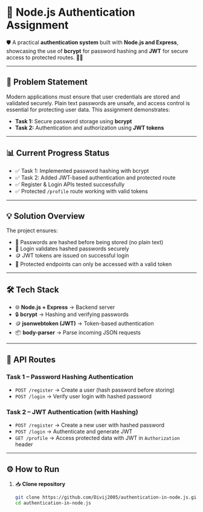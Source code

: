 # 🔐 Node.js Authentication Assignment  

🛡️ A practical **authentication system** built with **Node.js and Express**, showcasing the use of **bcrypt** for password hashing and **JWT** for secure access to protected routes. 👨‍💻  

---

## 📝 Problem Statement  
Modern applications must ensure that user credentials are stored and validated securely. Plain text passwords are unsafe, and access control is essential for protecting user data. This assignment demonstrates:  
- **Task 1:** Secure password storage using **bcrypt**  
- **Task 2:** Authentication and authorization using **JWT tokens**  

---

## 📊 Current Progress Status  
- ✅ Task 1: Implemented password hashing with bcrypt  
- ✅ Task 2: Added JWT-based authentication and protected route  
- ✅ Register & Login APIs tested successfully  
- ✅ Protected `/profile` route working with valid tokens  

---

## 💡 Solution Overview  
The project ensures:  
- 🔐 Passwords are hashed before being stored (no plain text)  
- 🔑 Login validates hashed passwords securely  
- 🪙 JWT tokens are issued on successful login  
- 🚀 Protected endpoints can only be accessed with a valid token  

---

## 🛠️ Tech Stack  
- 🌐 **Node.js + Express** → Backend server  
- 🔒 **bcrypt** → Hashing and verifying passwords  
- 🪙 **jsonwebtoken (JWT)** → Token-based authentication  
- 📦 **body-parser** → Parse incoming JSON requests  

---

## 📸 API Routes  

### Task 1 – Password Hashing Authentication  
- `POST /register` → Create a user (hash password before storing)  
- `POST /login` → Verify user login with hashed password  

### Task 2 – JWT Authentication (with Hashing)  
- `POST /register` → Create a new user with hashed password  
- `POST /login` → Authenticate and generate JWT  
- `GET /profile` → Access protected data with JWT in `Authorization` header  

---

## ⚙️ How to Run  

1. 📥 **Clone repository**  
   ```bash
   git clone https://github.com/Divij2005/authentication-in-node.js.git
   cd authentication-in-node.js
